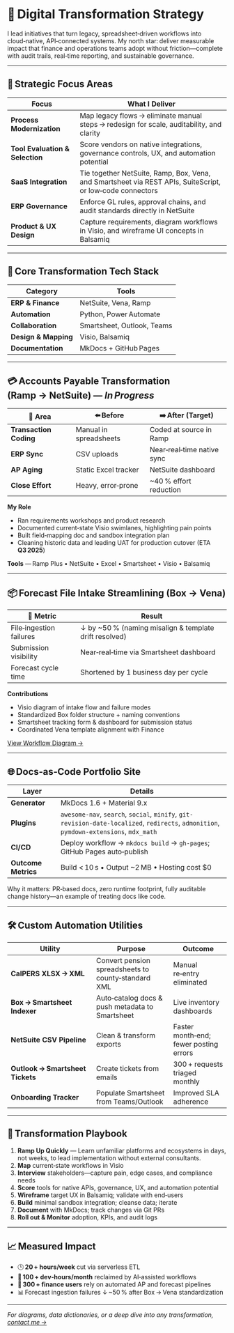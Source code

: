 # 🚀 Digital Transformation Strategy

I lead initiatives that turn legacy, spreadsheet‑driven workflows into cloud‑native, API‑connected systems. My north star: deliver measurable impact that finance and operations teams adopt without friction—complete with audit trails, real‑time reporting, and sustainable governance.

---

## 🧭 Strategic Focus Areas

| Focus | What I Deliver |
|-------|----------------|
| **Process Modernization** | Map legacy flows → eliminate manual steps → redesign for scale, auditability, and clarity |
| **Tool Evaluation & Selection** | Score vendors on native integrations, governance controls, UX, and automation potential |
| **SaaS Integration** | Tie together NetSuite, Ramp, Box, Vena, and Smartsheet via REST APIs, SuiteScript, or low‑code connectors |
| **ERP Governance** | Enforce GL rules, approval chains, and audit standards directly in NetSuite |
| **Product & UX Design** | Capture requirements, diagram workflows in Visio, and wireframe UI concepts in Balsamiq |

---

## 🔑 Core Transformation Tech Stack

| Category | Tools |
|----------|-------|
| **ERP & Finance** | NetSuite, Vena, Ramp |
| **Automation** | Python, Power Automate |
| **Collaboration** | Smartsheet, Outlook, Teams |
| **Design & Mapping** | Visio, Balsamiq |
| **Documentation** | MkDocs + GitHub Pages |

---

## 💳 Accounts Payable Transformation (Ramp → NetSuite) — *In Progress*

| 📌 Area | ⬅️ Before | ➡️ After (Target) |
|---------|-----------|-------------------|
| **Transaction Coding** | Manual in spreadsheets | Coded at source in Ramp |
| **ERP Sync** | CSV uploads | Near‑real‑time native sync |
| **AP Aging** | Static Excel tracker | NetSuite dashboard |
| **Close Effort** | Heavy, error‑prone | ~40 % effort reduction |

**My Role**  
- Ran requirements workshops and product research  
- Documented current‑state Visio swimlanes, highlighting pain points  
- Built field‑mapping doc and sandbox integration plan  
- Cleaning historic data and leading UAT for production cutover (ETA **Q3 2025**)

**Tools** — Ramp Plus • NetSuite • Excel • Smartsheet • Visio • Balsamiq

---

## 📦 Forecast File Intake Streamlining (Box → Vena)

| 📌 Metric | Result |
|-----------|--------|
| File‑ingestion failures | ↓ by ~50 % (naming misalign & template drift resolved) |
| Submission visibility | Near‑real‑time via Smartsheet dashboard |
| Forecast cycle time | Shortened by 1 business day per cycle |

**Contributions**  
- Visio diagram of intake flow and failure modes  
- Standardized Box folder structure + naming conventions  
- Smartsheet tracking form & dashboard for submission status  
- Coordinated Vena template alignment with Finance

[View Workflow Diagram →](../assets/diagrams/box-vena-flow.pdf)

---

## 🌐 Docs‑as‑Code Portfolio Site

| Layer | Details |
|-------|---------|
| **Generator** | MkDocs 1.6 + Material 9.x |
| **Plugins** | `awesome-nav`, `search`, `social`, `minify`, `git-revision-date-localized`, `redirects`, `admonition`, `pymdown-extensions`, `mdx_math` |
| **CI/CD** | Deploy workflow → `mkdocs build` → `gh-pages`; GitHub Pages auto‑publish |
| **Outcome Metrics** | Build < 10 s • Output ~2 MB • Hosting cost $0 |

Why it matters: PR‑based docs, zero runtime footprint, fully auditable change history—an example of treating docs like code.

---

## 🛠️ Custom Automation Utilities

| Utility | Purpose | Outcome |
|---------|---------|---------|
| **CalPERS XLSX → XML** | Convert pension spreadsheets to county‑standard XML | Manual re‑entry eliminated |
| **Box → Smartsheet Indexer** | Auto‑catalog docs & push metadata to Smartsheet | Live inventory dashboards |
| **NetSuite CSV Pipeline** | Clean & transform exports | Faster month‑end; fewer posting errors |
| **Outlook → Smartsheet Tickets** | Create tickets from emails | 300 + requests triaged monthly |
| **Onboarding Tracker** | Populate Smartsheet from Teams/Outlook | Improved SLA adherence |

---

## 🧠 Transformation Playbook

1. **Ramp Up Quickly** — Learn unfamiliar platforms and ecosystems in days, not weeks, to lead implementation without external consultants.
2. **Map** current‑state workflows in Visio  
3. **Interview** stakeholders—capture pain, edge cases, and compliance needs  
4. **Score** tools for native APIs, governance, UX, and automation potential  
5. **Wireframe** target UX in Balsamiq; validate with end‑users  
6. **Build** minimal sandbox integration; cleanse data; iterate  
7. **Document** with MkDocs; track changes via Git PRs  
8. **Roll out & Monitor** adoption, KPIs, and audit logs  

---

## 📈 Measured Impact

- 🕒 **20 + hours/week** cut via serverless ETL  
- 🤖 **100 + dev‑hours/month** reclaimed by AI‑assisted workflows  
- 🧾 **300 + finance users** rely on automated AP and forecast pipelines  
- 📊 Forecast ingestion failures ↓ ~50 % after Box → Vena standardization  

---

_For diagrams, data dictionaries, or a deep dive into any transformation, [contact me →](../contact/index.md)_
